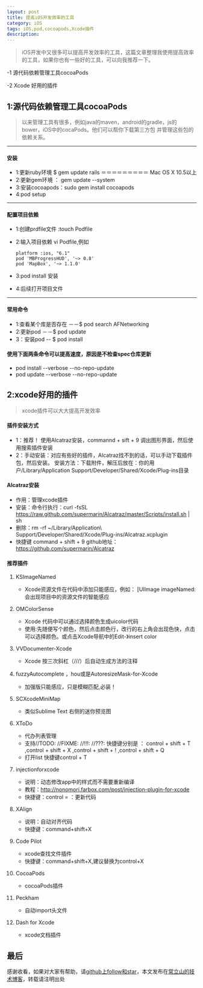```yaml
---
layout: post
title: 提高iOS开发效率的工具
category: iOS
tags: iOS,pod,cocoapods,Xcode插件
description:
---
```


>   iOS开发中又很多可以提高开发效率的工具，这篇文章整理我使用提高效率的工具，如果你也有一些好的工具，可以向我推荐一下。

-1  源代码依赖管理工具cocoaPods

-2  Xcode 好用的插件

## 1:源代码依赖管理工具cocoaPods

>   以来管理工具有很多，例如java的maven，android的gradle，js的bower，iOS中的cocaPods。他们可以帮你下载第三方包
>   并管理这些包的依赖关系。

---

####    安装

-   1:更新ruby环境 $ gem update rails ＝＝＝＝＝＝＝＝＝ Mac OS X 10.5以上
-   2:更新gem环境 ： gem update --system
-   3:安装cocoapods：sudo gem install cocoapods
-   4:pod setup

---

####    配置项目依赖

-   1:创建prdfile文件 :touch Podfile

-   2:输入项目依赖 vi Podfile,例如

        platform :ios, "6.1"
        pod 'MBProgressHUD', '~> 0.8'
        pod 'MapBox', '~> 1.1.0'
-   3:pod install 安装
-   4:后续打开项目文件

---

####    常用命令

-   1:查看某个库是否存在 －－$ pod search AFNetworking
-   2:更新pod －－$ pod update
-   3：安装pod  -- $ pod install


####  使用下面两条命令可以提高速度，原因是不检查spec仓库更新
-   pod install --verbose --no-repo-update
-   pod update --verbose --no-repo-update

## 2:xcode好用的插件

>   xcode插件可以大大提高开发效率

#### 插件安装方式
-   1：推荐！ 使用Alcatraz安装，commannd + sift + 9 调出图形界面，然后使用搜索插件安装
-   2：手动安装：对应有些好的插件，Alcatraz找不到的话，可以手动下载插件包，然后安装。
    安装方法：下载附件，解压后放在：你的用户/Library/Application Support/Developer/Shared/Xcode/Plug-ins目录

#### Alcatraz安装

-   作用：管理xcode插件
-   安装：命令行执行：curl -fsSL https://raw.github.com/supermarin/Alcatraz/master/Scripts/install.sh | sh
-   删除：rm -rf ~/Library/Application\ Support/Developer/Shared/Xcode/Plug-ins/Alcatraz.xcplugin
-   快捷键 command + shift + 9
github地址：https://github.com/supermarin/Alcatraz

#### 推荐插件

1.  KSImageNamed
    -  Xcode资源文件在代码中添加只能感应，例如： [UIImage imageNamed: 会出现项目中的资源文件的智能感应

2.  OMColorSense
    -  Xcode 代码中可以通过选择颜色生成uicolor代码
    -  使用:先随便写个颜色，然后点击颜色行，改行的右上角会出现色快，点击可以选择颜色。或点击Xcode导航中的Edit-》insert color

3.  VVDocumenter-Xcode
    -   Xcode 按三次斜杠（///）后自动生成方法的注释

4.  fuzzyAutocomplete ，hou或是AutoresizeMask-for-Xcode
    -   加强版只能感应，只是模糊匹配,必装！

5.  SCXcodeMiniMap
    -   类似Sublime Text 右侧的迷你预览图

6.  XToDo
    -   代办列表管理
    -   支持//TODO: //FIXME: //!!!: //???: 快捷键分别是 ： control + shift + T ,control + shift + X ,control + shift + ! ,control + shift + Q
    -   打开list 快捷键control + T

7.  injectionforxcode
    -   说明：动态修改app中的样式而不需要重新编译
    -   教程：http://nonomori.farbox.com/post/injection-plugin-for-xcode
    -   快捷键：control = ：更新代码

8.  XAlign
    -   说明：自动对齐代码
    -   快捷键：command+shift+X

9.  Code Pilot
    -   xcode查找文件插件
    -   快捷键：command+shift+X,建议替换为control+X

10. CocoaPods
    -   cocoaPods插件

11. Peckham
    -   自动import头文件

12. Dash for Xcode
    -   xcode文档插件

## 最后

感谢收看，如果对大家有帮助，请[github上follow和star](https://github.com/cls8428181)，本文发布在[常立山的技术博客](https://cls8428181.github.io/)，转载请注明出处